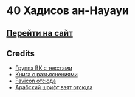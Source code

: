 # 40 Хадисов ан-Науауи

## [Перейти на сайт](https://40nawawi.vercel.app)

## Credits

- [Группа ВК с текстами](https://vk.com/sorok_hadisov)
- [Книга с разъяснениями](https://znaniavislame.wordpress.com/2015/04/09/40/)
- [Favicon отсюда](https://icons8.com/)
- [Арабский шрифт взят отсюда](https://arabicfonts.net/fonts)